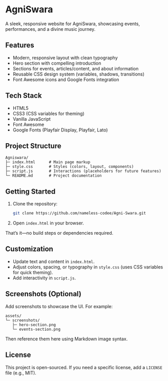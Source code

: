 # AgniSwara

A sleek, responsive website for AgniSwara, showcasing events, performances, and a divine music journey.

## Features
- Modern, responsive layout with clean typography
- Hero section with compelling introduction
- Sections for events, articles/content, and about information
- Reusable CSS design system (variables, shadows, transitions)
- Font Awesome icons and Google Fonts integration

## Tech Stack
- HTML5
- CSS3 (CSS variables for theming)
- Vanilla JavaScript
- Font Awesome
- Google Fonts (Playfair Display, Playfair, Lato)

## Project Structure
```
Agniswara/
├─ index.html      # Main page markup
├─ style.css       # Styles (colors, layout, components)
├─ script.js       # Interactions (placeholders for future features)
└─ README.md       # Project documentation
```

## Getting Started
1. Clone the repository:
   ```bash
   git clone https://github.com/nameless-codee/Agni-Swara.git
   ```
2. Open `index.html` in your browser.

That’s it—no build steps or dependencies required.

## Customization
- Update text and content in `index.html`.
- Adjust colors, spacing, or typography in `style.css` (uses CSS variables for quick theming).
- Add interactivity in `script.js`.

## Screenshots (Optional)
Add screenshots to showcase the UI. For example:
```
assets/
└─ screenshots/
   ├─ hero-section.png
   └─ events-section.png
```
Then reference them here using Markdown image syntax.

## License
This project is open-sourced. If you need a specific license, add a `LICENSE` file (e.g., MIT).
